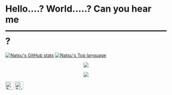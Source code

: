 # Hello....? World.....? Can you hear me——————————————————?


[![Natsu's GitHub stats](https://github-readme-stats.vercel.app/api?username=CuteNatsu)](https://github.com/anuraghazra/github-readme-stats)
[![Natsu's Top language](https://github-readme-stats.vercel.app/api/top-langs?username=CuteNatsu&bg_color=30,e96443,904e95&title_color=fff&text_color=fff&count_private=true&hide_border=true)](https://github.com/anuraghazra/github-readme-stats)


<div align="center"> <img src="https://github-readme-streak-stats.herokuapp.com/?user=CuteNatsu" /> </div>

[<div align="center"> <img src="https://visitor-badge.glitch.me/badge?page_id=CuteNatsu" /> </div>](https://visitor-badge.glitch.me/badge?page_id=jwenjian.visitor-badge)

[<img height="26" src="https://shields.io/badge/Twitter-ffffff.svg?style=flat-square&logo=twitter" alt="Twitter" />](https://twitter.com/NatsuCN0810)
[<img height="26" src="https://shields.io/badge/Telegram-ffffff.svg?style=flat-square&logo=telegram" alt="Telegram" />](https://t.me/CuteNatsu)

